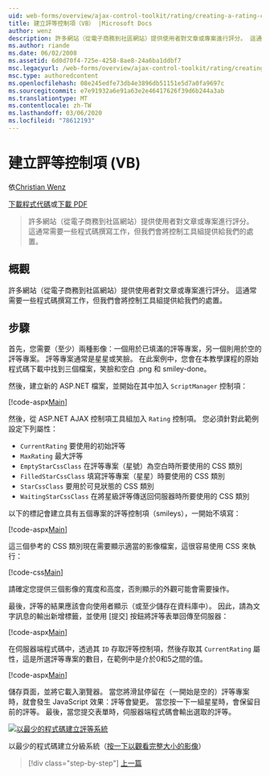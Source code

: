 ```yaml
---
uid: web-forms/overview/ajax-control-toolkit/rating/creating-a-rating-control-vb
title: 建立評等控制項（VB） |Microsoft Docs
author: wenz
description: 許多網站（從電子商務到社區網站）提供使用者對文章或專案進行評分。 這通常需要一些編碼工作，但我們有 。
ms.author: riande
ms.date: 06/02/2008
ms.assetid: 6d0d70f4-725e-4258-8ae8-24a6ba1ddbf7
msc.legacyurl: /web-forms/overview/ajax-control-toolkit/rating/creating-a-rating-control-vb
msc.type: authoredcontent
ms.openlocfilehash: 08e245edfe73db4e3896db51151e5d7a0fa9697c
ms.sourcegitcommit: e7e91932a6e91a63e2e46417626f39d6b244a3ab
ms.translationtype: MT
ms.contentlocale: zh-TW
ms.lasthandoff: 03/06/2020
ms.locfileid: "78612193"
---
```

# <a name="creating-a-rating-control-vb"></a>建立評等控制項 (VB)

依[Christian Wenz](https://github.com/wenz)

[下載程式代碼](https://download.microsoft.com/download/9/3/f/93f8daea-bebd-4821-833b-95205389c7d0/rating0.vb.zip)或[下載 PDF](https://download.microsoft.com/download/2/d/c/2dc10e34-6983-41d4-9c08-f78f5387d32b/rating0VB.pdf)

> 許多網站（從電子商務到社區網站）提供使用者對文章或專案進行評分。 這通常需要一些程式碼撰寫工作，但我們會將控制工具組提供給我們的處置。

## <a name="overview"></a>概觀

許多網站（從電子商務到社區網站）提供使用者對文章或專案進行評分。 這通常需要一些程式碼撰寫工作，但我們會將控制工具組提供給我們的處置。

## <a name="steps"></a>步驟

首先，您需要（至少）兩種影像：一個用於已填滿的評等專案，另一個則用於空的評等專案。 評等專案通常是星星或笑臉。 在此案例中，您會在本教學課程的原始程式碼下載中找到三個檔案，笑臉和空白 .png 和 smiley-done。

然後，建立新的 ASP.NET 檔案，並開始在其中加入 `ScriptManager` 控制項：

[!code-aspx[Main](creating-a-rating-control-vb/samples/sample1.aspx)]

然後，從 ASP.NET AJAX 控制項工具組加入 `Rating` 控制項。 您必須針對此範例設定下列屬性：

- `CurrentRating` 要使用的初始評等
- `MaxRating` 最大評等
- `EmptyStarCssClass` 在評等專案（星號）為空白時所要使用的 CSS 類別
- `FilledStarCssClass` 填寫評等專案（星星）時要使用的 CSS 類別
- `StarCssClass` 要用於可見狀態的 CSS 類別
- `WaitingStarCssClass` 在將星級評等傳送回伺服器時所要使用的 CSS 類別

以下的標記會建立具有五個專案的評等控制項（smileys），一開始不填寫：

[!code-aspx[Main](creating-a-rating-control-vb/samples/sample2.aspx)]

這三個參考的 CSS 類別現在需要顯示適當的影像檔案，這很容易使用 CSS 來執行：

[!code-css[Main](creating-a-rating-control-vb/samples/sample3.css)]

請確定您提供三個影像的寬度和高度，否則顯示的外觀可能會需要操作。

最後，評等的結果應該會向使用者顯示（或至少儲存在資料庫中）。 因此，請為文字訊息的輸出新增標籤，並使用 [提交] 按鈕將評等表單回傳至伺服器：

[!code-aspx[Main](creating-a-rating-control-vb/samples/sample4.aspx)]

在伺服器端程式碼中，透過其 `ID` 存取評等控制項，然後存取其 `CurrentRating` 屬性，這是所選評等專案的數目，在範例中是介於0和5之間的值。

[!code-aspx[Main](creating-a-rating-control-vb/samples/sample5.aspx)]

儲存頁面，並將它載入瀏覽器。 當您將滑鼠停留在（一開始是空的）評等專案時，就會發生 JavaScript 效果：評等會變更。 當您按一下一組星星時，會保留目前的評等。 最後，當您提交表單時，伺服器端程式碼會輸出選取的評等。

[![以最少的程式碼建立評等系統](creating-a-rating-control-vb/_static/image2.png)](creating-a-rating-control-vb/_static/image1.png)

以最少的程式碼建立分級系統（[按一下以觀看完整大小的影像](creating-a-rating-control-vb/_static/image3.png)）

> [!div class="step-by-step"]
> [上一篇](creating-a-rating-control-cs.md)
